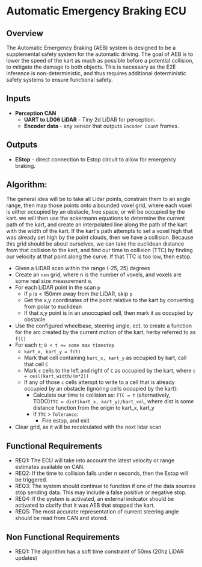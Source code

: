 # Automatic Emergency Braking ECU

## Overview
The Automatic Emergency Braking (AEB) system is designed to be a supplemental safety system
for the automatic driving. The goal of AEB is to lower the speed of the kart as much as possible
before a potential collision, to mitigate the damage to both objects. This is necessary as the E2E inference
is non-deterministic, and thus requires additional deterministic safety systems to ensure functional safety.    

## Inputs
- **Perception CAN**
  - **UART to LD06 LiDAR** - Tiny 2d LiDAR for perception.
  - **Encoder data** - any sensor that outputs `Encoder Count` frames.

## Outputs 
- **EStop** - direct connection to Estop circuit to allow for emergency braking.

## Algorithm:
The general idea will be to take all Lidar points, constrain them to an angle range, then map those 
points onto a bounded voxel grid, where each voxel is either occupied by an obstacle, free space, or will be occupied by the kart. 
we will then use the ackermann equations to determine the current path
of the kart, and create an interpolated line along the path of the kart with the width of the kart.
If the kart's path attempts to set a voxel high that was already set high by the point clouds, then we have a collision.
Because this grid should be about ourselves, we can take the euclidean distance from that collision to the kart,
and find our time to collision (TTC) by finding our velocity at that point along the curve. If that TTC is too low, then estop.

- Given a LiDAR scan within the range (-25, 25) degrees
- Create an `nxn` grid, where n is the number of voxels, and voxels are some real size measurement `m`.
- For each LiDAR point in the scan `p`
  - If `p` is < 150mm away from the LiDAR, skip `p`
  - Get the x,y coordinates of the point relative to the kart by converting from polar to euclidean
  - If that x,y point is in an unoccupied cell, then mark it as occupied by obstacle
- Use the configured wheelbase, steering angle, ect. to create a function for the arc created by the current motion of the kart, herby referred to as `f(t)`
- For each `t`; `0 < t <= some max timestep`
  - `kart_x, kart_y = f(t)`
  - Mark that cell containing `kart_x, kart_y` as occupied by kart, call that cell `C`
  - Mark `c` cells to the left and right of `C` as occupied by the kart, where `c = ceil(kart_width/(m*2))`
  - If any of those `c` cells attempt to write to a cell that is already occupied by an obstacle (ignoring cells occupied by the kart):
    - Calculate our time to collision as: `TTC = t` (alternatively, TODO)`TTC = dist(kart_x, kart_y)/kart_vel`, where dist is some distance function from the origin to kart_x, kart_y
    - If `TTC` > `Tolerance`:
      - Fire estop, and exit
- Clear grid, as it will be recalculated with the next lidar scan

## Functional Requirements
- REQ1: The ECU will take into account the latest velocity or range estimates available on CAN.
- REQ2: If the time to collision falls under n seconds, then the Estop will be triggered.
- REQ3: The system should continue to function if one of the data sources stop sending data. This may include
a false positive or negative stop.
- REQ4: If the system is activated, an external indicator should be activated to clarify that it was AEB that stopped the 
kart.
- REQ5: The most accurate representation of current steering angle should be read from CAN and stored.

## Non Functional Requirements
- REQ1: The algorithm has a soft time constraint of 50ms (20hz LiDAR updates)